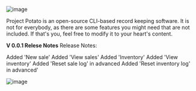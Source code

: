 ![image](https://github.com/user-attachments/assets/8cf27a7d-4b5d-4724-8db1-c8784bef97d0)

Project Potato is an open-source CLI-based record keeping software.
It is not for everybody, as there are some features you might need that are not included. If that's you, feel free to modify it to your heart's content.

**V 0.0.1 Relese Notes**
Release Notes:

Added 'New sale'
Added 'View sales'
Added 'Inventory'
Added 'View inventory'
Added 'Reset sale log' in advanced
Added 'Reset inventory log' in advanced'

![image](https://github.com/user-attachments/assets/dd5cc54f-1753-44fb-92c5-f871be5d65fd)
